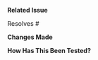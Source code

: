 **Related Issue**

<!-- Which issue(s) does this merge request fix or resolve? -->

Resolves #

**Changes Made**

<!-- Please describe the changes you've made. -->

**How Has This Been Tested?**

<!-- Have you tested this merge request? If so, how? -->
